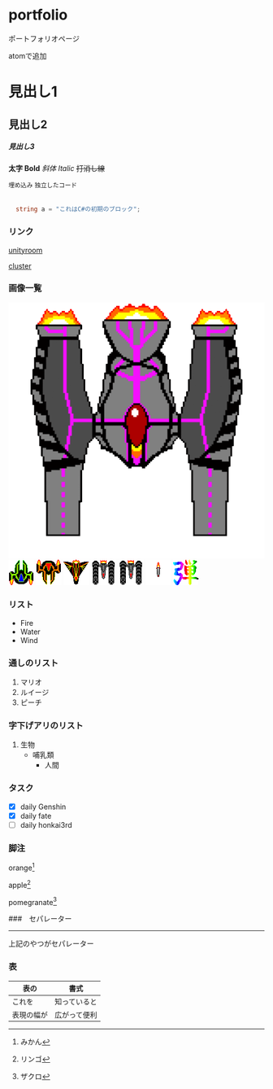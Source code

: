# portfolio
ポートフォリオページ

atomで追加

# 見出し1
## 見出し2
##### 見出し3

__太字 Bold__ _斜体 Italic_ ~~打消し線~~

`埋め込み` ```独立したコード```

```cs

  string a = "これはC#の初期のブロック";

```
### リンク

[unityroom](https://unityroom.com/)

[cluster](https://cluster.mu/)

### 画像一覧

![images](images/battleship_gif.gif)
![images](images/chara_1_gif.gif)
![images](images/enemy_1_gif.gif)
![images](images/enemy_2_gif.gif)
![images](images/enemy_3_gif.gif)
![images](images/enemy_3_gif_2.gif)
![images](images/missile_gif.gif)
![images](images/icon_1.png)

### リスト

- Fire
- Water
- Wind

### 通しのリスト

1. マリオ
2. ルイージ
3. ピーチ

### 字下げアリのリスト

1. 生物
   - 哺乳類
     - 人間

### タスク

- [x] daily Genshin
- [x] daily fate
- [ ] daily honkai3rd

### 脚注

orange[^1]

apple[^2]

pomegranate[^3]

[^1]:みかん
[^2]:リンゴ
[^3]:ザクロ

###　セパレーター

***
上記のやつがセパレーター

### 表

| 表の | 書式 |
|---|---|
| これを | 知っていると |
| 表現の幅が | 広がって便利 |
